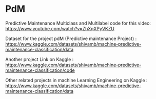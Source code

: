 # PdM 
Predictive Maintenance Multiclass and Multilabel code for this video:
https://www.youtube.com/watch?v=ZhXqXPyVKZU

Dataset for the project pdM (Predictive maintenance Project) : https://www.kaggle.com/datasets/shivamb/machine-predictive-maintenance-classification/data

Another project Link on Kaggle  :  https://www.kaggle.com/datasets/shivamb/machine-predictive-maintenance-classification/code

Other related  projects  in machine  Learning Engineering on Kaggle : https://www.kaggle.com/datasets/shivamb/machine-predictive-maintenance-classification/data
